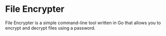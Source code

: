 # File Encrypter

File Encrypter is a simple command-line tool written in Go that allows you to encrypt and decrypt files using a password.